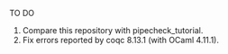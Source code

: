 TO DO

1. Compare this repository with pipecheck_tutorial.
2. Fix errors reported by coqc 8.13.1 (with OCaml 4.11.1).